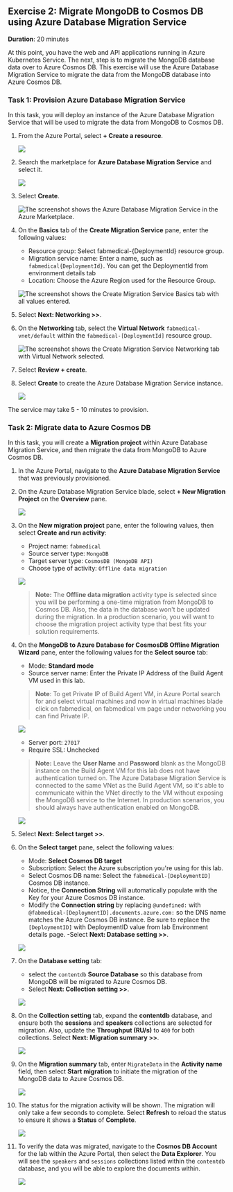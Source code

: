 ## Exercise 2: Migrate MongoDB to Cosmos DB using Azure Database Migration Service

**Duration**: 20 minutes

At this point, you have the web and API applications running in Azure Kubernetes Service. The next, step is to migrate the MongoDB database data over to Azure Cosmos DB. This exercise will use the Azure Database Migration Service to migrate the data from the MongoDB database into Azure Cosmos DB.

### Task 1: Provision Azure Database Migration Service

In this task, you will deploy an instance of the Azure Database Migration Service that will be used to migrate the data from MongoDB to Cosmos DB.

1. From the Azure Portal, select **+ Create a resource**.

    ![](media/createresource.png)

2. Search the marketplace for **Azure Database Migration Service** and select it.

    ![](media/searchdms.png)

3. Select **Create**.

    ![The screenshot shows the Azure Database Migration Service in the Azure Marketplace.](media/create-dms.png "Azure Database Migration Service")

4. On the **Basics** tab of the **Create Migration Service** pane, enter the following values:

    - Resource group: Select fabmedical-{DeploymentId} resource group.
    - Migration service name: Enter a name, such as `fabmedical{DeploymentId}`. You can get the DeploymentId from environment details tab
    - Location: Choose the Azure Region used for the Resource Group.

    ![The screenshot shows the Create Migration Service Basics tab with all values entered.](media/dms-basic.png "Create Migration Basics Tab")

5. Select **Next: Networking >>**.

6. On the **Networking** tab, select the **Virtual Network** `fabmedical-vnet/default` within the `fabmedical-[DeploymentId]` resource group.

    ![The screenshot shows the Create Migration Service Networking tab with Virtual Network selected.](media/dms-networking.png "Create Migration Service Networking tab")

7. Select **Review + create**. 

8. Select **Create** to create the Azure Database Migration Service instance.

    ![](media/dms-create.png)

The service may take 5 - 10 minutes to provision.

### Task 2: Migrate data to Azure Cosmos DB

In this task, you will create a **Migration project** within Azure Database Migration Service, and then migrate the data from MongoDB to Azure Cosmos DB.

1. In the Azure Portal, navigate to the **Azure Database Migration Service** that was previously provisioned.

2. On the Azure Database Migration Service blade, select **+ New Migration Project** on the **Overview** pane.

    ![](media/newmigrationproject.png)

3. On the **New migration project** pane, enter the following values, then select **Create and run activity**:

    - Project name: `fabmedical`
    - Source server type: `MongoDB`
    - Target server type: `CosmosDB (MongoDB API)`
    - Choose type of activity: `Offline data migration`

    ![](media/createandrunactivity.png)

    > **Note:** The **Offline data migration** activity type is selected since you will be performing a one-time migration from MongoDB to Cosmos DB. Also, the data in the database won't be updated during the migration. In a production scenario, you will want to choose the migration project activity type that best fits your solution requirements.

4. On the **MongoDB to Azure Database for CosmosDB Offline Migration Wizard** pane, enter the following values for the **Select source** tab:

    - Mode: **Standard mode**
    - Source server name: Enter the Private IP Address of the Build Agent VM used in this lab.
   
    > **Note**: To get Private IP of Build Agent VM, in Azure Portal search for and select virtual machines and now in virtual machines blade click on fabmedical, on fabmedical vm page under networking you can find Private IP.
    
    ![](media/buildagentip.png)
    
    - Server port: `27017`
    - Require SSL: Unchecked

    > **Note:** Leave the **User Name** and **Password** blank as the MongoDB instance on the Build Agent VM for this lab does not have authentication turned on. The Azure Database Migration Service is connected to the same VNet as the Build Agent VM, so it's able to communicate within the VNet directly to the VM without exposing the MongoDB service to the Internet. In production scenarios, you should always have authentication enabled on MongoDB.

    ![](media/dmsselectsource.png)

5. Select **Next: Select target >>**.

6. On the **Select target** pane, select the following values:

    - Mode: **Select Cosmos DB target**
    - Subscription: Select the Azure subscription you're using for this lab.
    - Select Cosmos DB name: Select the `fabmedical-[DeploymentID]` Cosmos DB instance.
    - Notice, the **Connection String** will automatically populate with the Key for your Azure Cosmos DB instance.    
    - Modify the **Connection string** by replacing `@undefined:` with `@fabmedical-[DeploymentID].documents.azure.com:` so the DNS name matches the Azure Cosmos DB instance. Be sure to replace the `[DeploymentID]` with DeploymentID value from lab Environment details page.
    -Select **Next: Database setting >>**.

    ![](media/dmsselecttarget.png)

7. On the **Database setting** tab:
    - select the `contentdb` **Source Database** so this database from MongoDB will be migrated to Azure Cosmos DB.    
    - Select **Next: Collection setting >>**.

    ![](media/dmsdatabasesetting.png)

9. On the **Collection setting** tab, expand the **contentdb** database, and ensure both the **sessions** and **speakers** collections are selected for migration. Also, update the **Throughput (RU/s)** to `400` for both collections. Select **Next: Migration summary >>**.

    ![](media/dmscollectionsetting.png)

11. On the **Migration summary** tab, enter `MigrateData` in the **Activity name** field, then select **Start migration** to initiate the migration of the MongoDB data to Azure Cosmos DB. 

    ![](media/dmsmigrationsummary.png)

14. The status for the migration activity will be shown. The migration will only take a few seconds to complete. Select **Refresh** to reload the status to ensure it shows a **Status** of **Complete**.

    ![](media/dmsmigratecomplete.png)

15. To verify the data was migrated, navigate to the **Cosmos DB Account** for the lab within the Azure Portal, then select the **Data Explorer**. You will see the `speakers` and `sessions` collections listed within the `contentdb` database, and you will be able to explore the documents within.

    ![](media/dmsconfirmdataincosmosdb.png)

